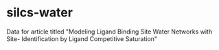 # silcs-water
Data for article titled "Modeling Ligand Binding Site Water Networks with Site- Identification by Ligand Competitive Saturation"
